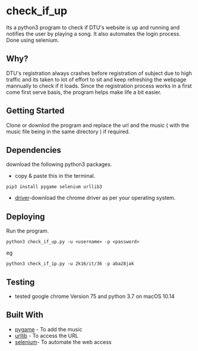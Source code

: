 # check_if_up
Its a python3 program to check if DTU's website is up and running and notifies the user by playing a song. It also automates the login process.
Done using selenium.

## Why?
DTU's registration always crashes before registration of subject due to high traffic and its taken to lot of effort to sit and keep refreshing the webpage mannually to check if it loads. Since the registration process works in a first come first serve basis, the program helps make life a bit easier.

## Getting Started

Clone or downlod the program and replace the url and the music ( with the music file being in the same directory ) if required. 

## Dependencies
download the following python3 packages.

* copy & paste this in the terminal.
```
pip3 install pygame selenium urllib3 
```


* [driver](https://chromedriver.storage.googleapis.com/index.html?path=75.0.3770.90/)-download the chrome driver as per your operating system.

## Deploying 
Run the program.
```
python3 check_if_up.py -u <username> -p <password>
```
eg

```
python3 check_if_ip.py -u 2k16/it/36 -p aba28jak
```

## Testing
* tested google chrome Version 75 and python 3.7 on macOS 10.14

## Built With

* [pygame](https://www.pygame.org/docs/) - To add the music 
* [urllib](https://docs.python.org/3/library/urllib.html) - To access the URL
* [selenium](https://selenium-python.readthedocs.io/)- To automate the web access


